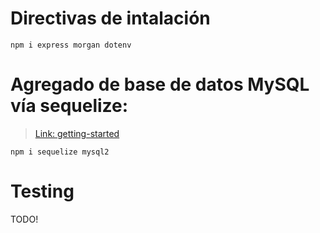 # Directivas de intalación
`npm i express morgan dotenv`


# Agregado de base de datos MySQL vía sequelize:
> [Link: getting-started](https://sequelize.org/master/manual/getting-started.html)

`npm i sequelize mysql2`

# Testing
TODO!
